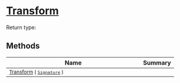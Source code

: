 # [Transform](./FilterPoints-100663753.md)


Return type:
## Methods

| Name | Summary | 
| --- | --- | 
| <sub>[Transform](./FilterPoints-100663753.md) ( [`Signature`](./../../../../Signature.md) )</sub><img width=200/>| <sub></sub>| <br>


